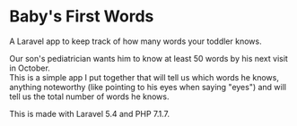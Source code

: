 # Baby's First Words
A Laravel app to keep track of how many words your toddler knows.

Our son's pediatrician wants him to know at least 50 words by his next visit in October.  
This is a simple app I put together that will tell us which words he knows, 
anything noteworthy (like pointing to his eyes when saying "eyes") and will tell us the total number of words he knows.

This is made with Laravel 5.4 and PHP 7.1.7.
